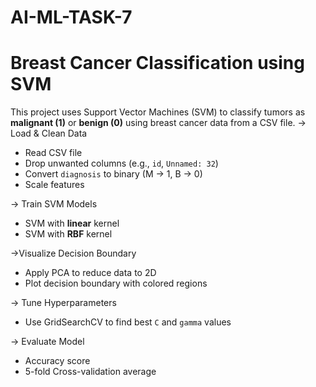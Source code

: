 # AI-ML-TASK-7
# Breast Cancer Classification using SVM

This project uses Support Vector Machines (SVM) to classify tumors as **malignant (1)** or **benign (0)** using breast cancer data from a CSV file.
-> Load & Clean Data
   - Read CSV file  
   - Drop unwanted columns (e.g., `id`, `Unnamed: 32`)  
   - Convert `diagnosis` to binary (M → 1, B → 0)  
   - Scale features

-> Train SVM Models
   - SVM with **linear** kernel  
   - SVM with **RBF** kernel

->Visualize Decision Boundary
   - Apply PCA to reduce data to 2D  
   - Plot decision boundary with colored regions

-> Tune Hyperparameters
   - Use GridSearchCV to find best `C` and `gamma` values

-> Evaluate Model
   - Accuracy score  
   - 5-fold Cross-validation average



